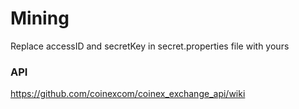 # Mining
Replace accessID and secretKey in secret.properties file with yours

### API
https://github.com/coinexcom/coinex_exchange_api/wiki